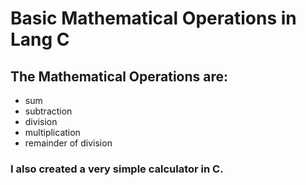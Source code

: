 # Basic Mathematical Operations in Lang C

## The Mathematical Operations are:

* sum
* subtraction
* division
* multiplication
* remainder of division

### I also created a very simple calculator in C.